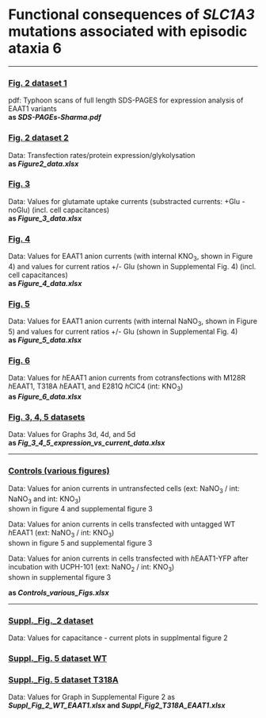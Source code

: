 # Functional consequences of <i>SLC1A3</i> mutations associated with episodic ataxia 6

-------------------------------------------------------------------------------------------------------------------------

### [Fig. 2 dataset 1](../master/SDS-PAGEs_Sharma.pdf)
pdf: Typhoon scans of full length SDS-PAGES for expression analysis of EAAT1 variants  
<b> as <i>SDS-PAGEs-Sharma.pdf</i></b> 

### [Fig. 2 dataset 2](../master/Figure_2_data.xlsx)
Data: Transfection rates/protein expression/glykolysation  
<b>as <i>Figure2_data.xlsx</i></b>
 
### [Fig. 3](../master/Figure_3_data.xlsx)
Data: Values for glutamate uptake currents (substracted currents: +Glu - noGlu) (incl. cell capacitances)  
<b>as <i>Figure_3_data.xlsx</i></b>  


### [Fig. 4](../master/Figure_4_data-xlsx)
Data: Values for EAAT1 anion currents (with internal KNO<sub>3</sub>, shown in Figure 4) and values for current ratios +/- Glu (shown in Supplemental Fig. 4) (incl. cell capacitances)  
<b>as <i>Figure_4_data.xlsx</i></b>  



### [Fig. 5](../master/Figure_5_data.xlsx)
Data: Values for EAAT1 anion currents (with internal NaNO<sub>3</sub>, shown in Figure 5) and values for current ratios +/- Glu (shown in Supplemental Fig. 4)  
<b>as <i>Figure_5_data.xlsx</i></b>

### [Fig. 6](../master/Figure_6_data.xlsx)
Data: Values for <i>h</i>EAAT1 anion currents from cotransfections with M128R <i>h</i>EAAT1, T318A <i>h</i>EAAT1, and E281Q <i>h</i>ClC4 (int: KNO<sub>3</sub>)  
<b>as <i>Figure_6_data.xlsx</i></b>


### [Fig. 3, 4, 5 datasets](../master/Fig_3_4_5_expression_vs_current_data.xlsx)
Data: Values for Graphs 3d, 4d, and 5d  
<b>as <i>Fig_3_4_5_expression_vs_current_data.xlsx</i></b>

------------------------------------------------------------------------------------------------------------------------

### [Controls (various figures)](../master/Controls_various_Figs.xlsx)
Data: Values for anion currents in untransfected cells (ext: NaNO<sub>3</sub> / int: NaNO<sub>3</sub> and int: KNO<sub>3</sub>)  
shown in figure 4 and supplemental figure 3
  
Data: Values for anion currents in cells transfected with untagged WT <i>h</i>EAAT1 (ext: NaNO<sub>3</sub> / int: KNO<sub>3</sub>)  
shown in figure 5 and supplemental figure 3
  
Data: Values for anion currents in cells transfected with <i>h</i>EAAT1-YFP after incubation with UCPH-101 
(ext: NaNO<sub>2</sub> / int: KNO<sub>3</sub>)  
shown in supplemental figure 3  

<b>as <i>Controls_various_Figs.xlsx</i></b>  

-----------------------------------------------------------------------------------------------------------------------
### [Suppl._Fig._2 dataset](../master/Suppl_Fig_2_data.xlsx)
Data: Values for capacitance - current plots in supplmental figure 2
### [Suppl._Fig. 5 dataset WT](../master/Suppl_Fig_5_WT_EAAT1.xlsx)
### [Suppl._Fig. 5 dataset T318A](../master/Suppl_Fig_5_T318A_EAAT1.xlsx)
Data: Values for Graph in Supplemental Figure 2 as <b><i>Suppl_Fig_2_WT_EAAT1.xlsx</i> and <i>Suppl_Fig2_T318A_EAAT1.xlsx</i></b>
